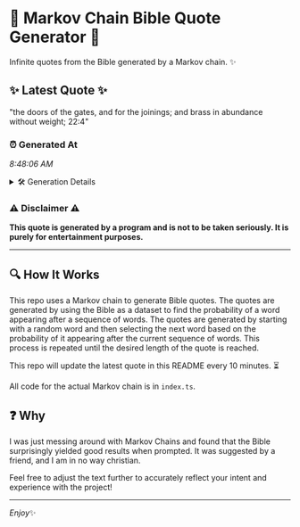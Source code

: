 # 📖 Markov Chain Bible Quote Generator 📖

Infinite quotes from the Bible generated by a Markov chain. ✨

## ✨ Latest Quote ✨
"the doors of the gates, and for the joinings; and brass in abundance without weight; 22:4"

### ⏰ Generated At
*8:48:06 AM*

<details>
    <summary>🛠️ Generation Details</summary>
    <p>
        <strong>🌱 Seed:</strong> the<br>
        <strong>🔄 Iterations:</strong> 15<br>
        <strong>📜 Context History:</strong><br>[ the ]: doors<br>[ the, doors ]: of<br>[ the, doors, of ]: the<br>[ the, doors, of, the ]: gates,<br>[ the, doors, of, the, gates, ]: and<br>[ the, doors, of, the, gates,, and ]: for<br>[ doors, of, the, gates,, and, for ]: the<br>[ of, the, gates,, and, for, the ]: joinings;<br>[ the, gates,, and, for, the, joinings; ]: and<br>[ gates,, and, for, the, joinings;, and ]: brass<br>[ and, for, the, joinings;, and, brass ]: in<br>[ for, the, joinings;, and, brass, in ]: abundance<br>[ the, joinings;, and, brass, in, abundance ]: without<br>[ joinings;, and, brass, in, abundance, without ]: weight;<br>[ and, brass, in, abundance, without, weight; ]: 22:4<br>
    </p>
</details>

### ⚠️ Disclaimer ⚠️
**This quote is generated by a program and is not to be taken seriously. It is purely for entertainment purposes.**

---

## 🔍 How It Works

This repo uses a Markov chain to generate Bible quotes. The quotes are generated by using the Bible as a dataset to find the probability of a word appearing after a sequence of words. The quotes are generated by starting with a random word and then selecting the next word based on the probability of it appearing after the current sequence of words. This process is repeated until the desired length of the quote is reached.

This repo will update the latest quote in this README every 10 minutes. ⏳

All code for the actual Markov chain is in `index.ts`.

## ❓ Why

I was just messing around with Markov Chains and found that the Bible surprisingly yielded good results when prompted. 
It was suggested by a friend, and I am in no way christian.

Feel free to adjust the text further to accurately reflect your intent and experience with the project!

---

*Enjoy*✨

